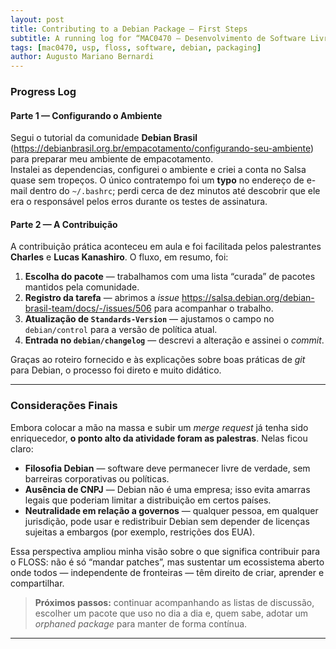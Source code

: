 ```yaml
---
layout: post
title: Contributing to a Debian Package — First Steps
subtitle: A running log for “MAC0470 – Desenvolvimento de Software Livre”
tags: [mac0470, usp, floss, software, debian, packaging]
author: Augusto Mariano Bernardi
---
```


### Progress Log

#### Parte 1 — Configurando o Ambiente
Segui o tutorial da comunidade **Debian Brasil** (<https://debianbrasil.org.br/empacotamento/configurando-seu-ambiente>) para preparar meu ambiente de empacotamento.  
Instalei as dependencias, configurei o ambiente e criei a conta no Salsa quase sem tropeços. O único contratempo foi um **typo** no endereço de e-mail dentro do `~/.bashrc`; perdi cerca de dez minutos até descobrir que ele era o responsável pelos erros durante os testes de assinatura.

#### Parte 2 — A Contribuição
A contribuição prática aconteceu em aula e foi facilitada pelos palestrantes **Charles** e **Lucas Kanashiro**. O fluxo, em resumo, foi:

1. **Escolha do pacote** — trabalhamos com uma lista “curada” de pacotes mantidos pela comunidade.  
2. **Registro da tarefa** — abrimos a *issue* <https://salsa.debian.org/debian-brasil-team/docs/-/issues/506> para acompanhar o trabalho.  
3. **Atualização de `Standards-Version`** — ajustamos o campo no `debian/control` para a versão de política atual.  
4. **Entrada no `debian/changelog`** — descrevi a alteração e assinei o *commit*.

Graças ao roteiro fornecido e às explicações sobre boas práticas de *git* para Debian, o processo foi direto e muito didático.

---

### Considerações Finais
Embora colocar a mão na massa e subir um *merge request* já tenha sido enriquecedor, **o ponto alto da atividade foram as palestras**. Nelas ficou claro:

* **Filosofia Debian** — software deve permanecer livre de verdade, sem barreiras corporativas ou políticas.  
* **Ausência de CNPJ** — Debian não é uma empresa; isso evita amarras legais que poderiam limitar a distribuição em certos países.  
* **Neutralidade em relação a governos** — qualquer pessoa, em qualquer jurisdição, pode usar e redistribuir Debian sem depender de licenças sujeitas a embargos (por exemplo, restrições dos EUA).

Essa perspectiva ampliou minha visão sobre o que significa contribuir para o FLOSS: não é só “mandar patches”, mas sustentar um ecossistema aberto onde todos — independente de fronteiras — têm direito de criar, aprender e compartilhar.

> **Próximos passos:** continuar acompanhando as listas de discussão, escolher um pacote que uso no dia a dia e, quem sabe, adotar um *orphaned package* para manter de forma contínua.

---


